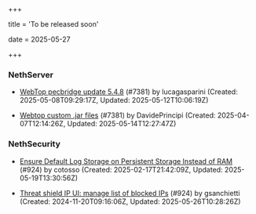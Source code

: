+++

title = 'To be released soon'

date = 2025-05-27

+++

### NethServer

- [WebTop pecbridge update 5.4.8](https://github.com/NethServer/dev/issues/7447) (#7381) by lucagasparini (Created: 2025-05-08T09:29:17Z, Updated: 2025-05-12T10:06:19Z)

- [Webtop custom .jar files](https://github.com/NethServer/dev/issues/7381) (#7381) by DavidePrincipi (Created: 2025-04-07T12:14:26Z, Updated: 2025-05-14T12:27:47Z)

### NethSecurity

- [Ensure Default Log Storage on Persistent Storage Instead of RAM](https://github.com/NethServer/nethsecurity/issues/1082) (#924) by cotosso (Created: 2025-02-17T21:42:09Z, Updated: 2025-05-19T13:30:56Z)

- [Threat shield IP UI: manage list of blocked IPs](https://github.com/NethServer/nethsecurity/issues/924) (#924) by gsanchietti (Created: 2024-11-20T09:16:06Z, Updated: 2025-05-26T10:28:26Z)

